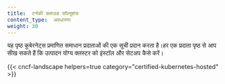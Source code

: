 ```yaml
---
title:  टर्नकी क्लाउड सॉल्यूशंस
content_type:  अवधारणा
weight: 30
---
```

<!-- overview -->

यह पृष्ठ कुबेरनेट्स प्रमाणित समाधान प्रदाताओं की एक सूची प्रदान करता है।हर एक प्रदाता पृष्ठ से आप सीख सकते हैं कि उत्पादन योग्य क्लस्टर को इंस्टॉल और सेटअप कैसे करें।

<!-- body -->

{{< cncf-landscape helpers=true category="certified-kubernetes-hosted" >}}